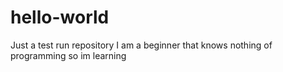 # hello-world
Just a test run repository
I am a beginner that knows nothing of programming so im learning
